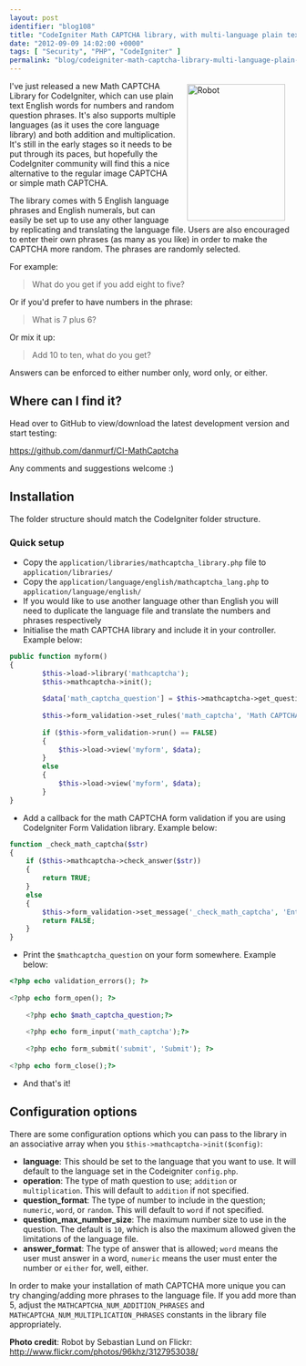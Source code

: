 ```yaml
---
layout: post
identifier: "blog108"
title: "CodeIgniter Math CAPTCHA library, with multi-language plain text questions"
date: "2012-09-09 14:02:00 +0000"
tags: [ "Security", "PHP", "CodeIgniter" ]
permalink: "blog/codeigniter-math-captcha-library-multi-language-plain-text-questions"
---
```

<a href="http://www.flickr.com/photos/96khz/3127953038/" title="Robot by Sebastianlund, on Flickr"><img src="http://farm4.staticflickr.com/3085/3127953038_e8484f17b8_m.jpg" style="height:240px; width:172px; float:right; margin:5px 20px;" alt="Robot"></a>

I've just released a new Math CAPTCHA Library for CodeIgniter, which can use plain text English words for numbers and random question phrases. It's also supports multiple languages (as it uses the core language library) and both addition and multiplication. It's still in the early stages so it needs to be put through its paces, but hopefully the CodeIgniter community will find this a nice alternative to the regular image CAPTCHA or simple math CAPTCHA.

<!--more-->

The library comes with 5 English language phrases and English numerals, but can easily be set up to use any other language by replicating and translating the language file. Users are also encouraged to enter their own phrases (as many as you like) in order to make the CAPTCHA more random. The phrases are randomly selected. 

For example:

> What do you get if you add eight to five?

Or if you'd prefer to have numbers in the phrase:

> What is 7 plus 6?

Or mix it up:

>  Add 10 to ten, what do you get?

Answers can be enforced to either number only, word only, or either.

## Where can I find it?

Head over to GitHub to view/download the latest development version and start testing: 

<https://github.com/danmurf/CI-MathCaptcha>

Any comments and suggestions welcome :)

## Installation

The folder structure should match the CodeIgniter folder structure.

### Quick setup

*   Copy the `application/libraries/mathcaptcha_library.php` file to `application/libraries/`
*   Copy the `application/language/english/mathcaptcha_lang.php` to `application/language/english/`
*   If you would like to use another language other than English you will need to duplicate the language file and translate the numbers and phrases respectively
*   Initialise the math CAPTCHA library and include it in your controller. Example below:

```php
public function myform()
{
        $this->load->library('mathcaptcha');
        $this->mathcaptcha->init();
            
        $data['math_captcha_question'] = $this->mathcaptcha->get_question();
            
        $this->form_validation->set_rules('math_captcha', 'Math CAPTCHA', 'required|callback__check_math_captcha');
            
        if ($this->form_validation->run() == FALSE)
        {
            $this->load->view('myform', $data);
        }
        else
        {
            $this->load->view('myform', $data);
        }
}
```

*   Add a callback for the math CAPTCHA form validation if you are using CodeIgniter Form Validation library. Example below:

```php   
function _check_math_captcha($str)
{
    if ($this->mathcaptcha->check_answer($str))
    {
        return TRUE;
    }
    else
    {
        $this->form_validation->set_message('_check_math_captcha', 'Enter a valid math captcha response.');
        return FALSE;
    }
}
```

*   Print the `$mathcaptcha_question` on your form somewhere. Example below:

```php
<?php echo validation_errors(); ?>
  
<?php echo form_open(); ?>
  
    <?php echo $math_captcha_question;?>
    
    <?php echo form_input('math_captcha');?>
    
    <?php echo form_submit('submit', 'Submit'); ?>
    
<?php echo form_close();?>
```

*   And that's it!

## Configuration options

There are some configuration options which you can pass to the library in an associative array when you `$this->mathcaptcha->init($config)`:

*   **language**: This should be set to the language that you want to use. It will default to the language set in the Codeigniter `config.php`.
*   **operation**: The type of math question to use; `addition` or `multiplication`. This will default to `addition` if not specified.
*   **question_format**: The type of number to include in the question; `numeric`, `word`, or `random`. This will default to `word` if not specified.
*   **question_max_number_size**: The maximum number size to use in the question. The default is `10`, which is also the maximum allowed given the limitations of the language file.
*   **answer_format**: The type of answer that is allowed; `word` means the user must answer in a word, `numeric` means the user must enter the number or `either` for, well, either.

In order to make your installation of math CAPTCHA more unique you can try changing/adding more phrases to the language file. If you add more than 5, adjust the `MATHCAPTCHA_NUM_ADDITION_PHRASES` and `MATHCAPTCHA_NUM_MULTIPLICATION_PHRASES` constants in the library file appropriately.

**Photo credit**: Robot by Sebastian Lund on Flickr: <http://www.flickr.com/photos/96khz/3127953038/>